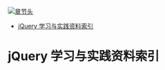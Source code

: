 [![章节头](https://parg.co/UGo)](https://parg.co/b4z) 
 - [jQuery 学习与实践资料索引](#jquery-%E5%AD%A6%E4%B9%A0%E4%B8%8E%E5%AE%9E%E8%B7%B5%E8%B5%84%E6%96%99%E7%B4%A2%E5%BC%95) 

# jQuery 学习与实践资料索引